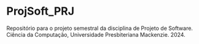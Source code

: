 # ProjSoft_PRJ
Repositório para o projeto semestral da disciplina de Projeto de Software. Ciência da Computação, Universidade Presbiteriana Mackenzie. 2024.
